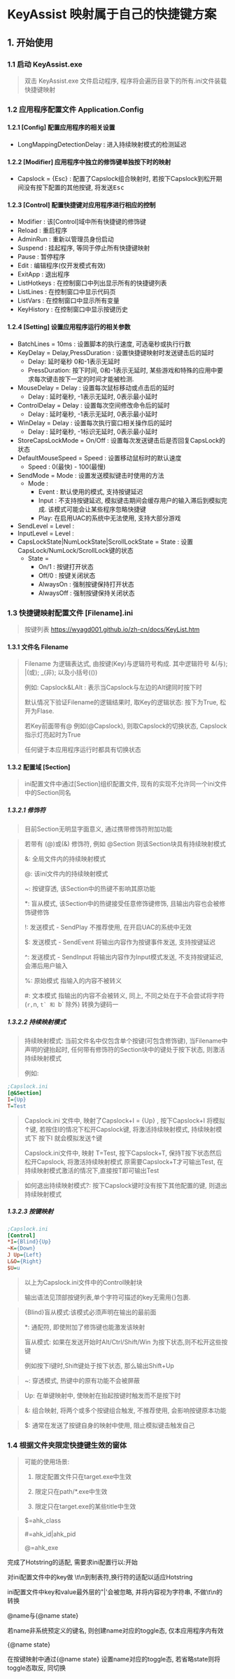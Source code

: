 # KeyAssist 映射属于自己的快捷键方案



## 1. 开始使用

### 1.1 启动 KeyAssist.exe

> 双击 KeyAssist.exe 文件启动程序, 程序将会遍历目录下的所有.ini文件装载快捷键映射

### 1.2 应用程序配置文件 Application.Config

#### 1.2.1 [Config] 配置应用程序的相关设置

* LongMappingDetectionDelay : 进入持续映射模式的检测延迟

#### 1.2.2 [Modifier] 应用程序中独立的修饰键单独按下时的映射

* Capslock = {Esc} : 配置了Capslock组合映射时, 若按下Capslock到松开期间没有按下配置的其他按键, 将发送<kbd>Esc<kbd>

#### 1.2.3 [Control] 配置快捷键对应用程序进行相应的控制

* Modifier : 该[Control]域中所有快捷键的修饰键
* Reload : 重启程序
* AdminRun : 重新以管理员身份启动
* Suspend : 挂起程序, 等同于停止所有快捷键映射
* Pause : 暂停程序
* Edit : 编辑程序(仅开发模式有效)
* ExitApp : 退出程序
* ListHotkeys : 在控制窗口中列出显示所有的快捷键列表
* ListLines : 在控制窗口中显示代码页
* ListVars : 在控制窗口中显示所有变量
* KeyHistory : 在控制窗口中显示按键历史

#### 1.2.4 [Setting] 设置应用程序运行的相关参数

* BatchLines = 10ms : 设置脚本的执行速度, 可选毫秒或执行行数
* KeyDelay = Delay,PressDuration : 设置快捷键映射时发送键击后的延时
  * Delay: 延时毫秒 0和-1表示无延时
  * PressDuration: 按下时间, 0和-1表示无延时, 某些游戏和特殊的应用中要求每次键击按下一定的时间才能被检测.
* MouseDelay = Delay : 设置每次鼠标移动或点击后的延时
  * Delay : 延时毫秒, -1表示无延时, 0表示最小延时
* ControlDelay = Delay : 设置每次空间修改命令后的延时
  * Delay : 延时毫秒, -1表示无延时, 0表示最小延时
* WinDelay = Delay : 设置每次执行窗口相关操作后的延时
  * Delay : 延时毫秒, -1标识无延时, 0表示最小延时
* StoreCapsLockMode = On/Off : 设置每次发送键击后是否回复CapsLock的状态
* DefaultMouseSpeed = Speed : 设置移动鼠标时的默认速度
  * Speed : 0(最快) - 100(最慢)	
* SendMode = Mode : 设置发送模拟键击时使用的方法
  * Mode : 
    * Event : 默认使用的模式, 支持按键延迟
    * Input : 不支持按键延迟, 模拟键击期间会缓存用户的输入滞后到模拟完成. 该模式可能会让某些程序忽略快捷键
    * Play: 在启用UAC的系统中无法使用, 支持大部分游戏
* SendLevel = Level :
* InputLevel = Level :
* CapsLockState|NumLockState|ScrollLockState = State : 设置CapsLock/NumLock/ScrollLock键的状态
  * State = 
    * On/1 : 按键打开状态
    * Off/0 : 按键关闭状态
    * AlwaysOn : 强制按键保持打开状态
    * AlwaysOff : 强制按键保持关闭状态



### 1.3 快捷键映射配置文件 [Filename].ini

> 按键列表 https://wyagd001.github.io/zh-cn/docs/KeyList.htm

#### 1.3.1 文件名 Filename

> Filename 为逻辑表达式, 由按键(Key)与逻辑符号构成. 其中逻辑符号 &(与); |(或); _(非); 以及小括号(())
>
> 例如: Capslock&LAlt : 表示当Capslock与左边的Alt键同时按下时
>
> 默认情况下验证Filename的逻辑结果时, 取Key的逻辑状态: 按下为True, 松开为Flase.
>
> 若Key前面带有@ 例如(@Capslock), 则取Capslock的切换状态, Capslock指示灯亮起时为True
>
> 任何键于本应用程序运行时都具有切换状态

#### 1.3.2 配置域 [Section]

> ini配置文件中通过[Section]组织配置文件, 现有的实现不允许同一个ini文件中的Section同名

##### 1.3.2.1 修饰符 

> 目前Section无明显字面意义, 通过携带修饰符附加功能

> 若带有 (@)或(&) 修饰符, 例如 @Section 则该Section块具有持续映射模式
>
> &: 全局文件内的持续映射模式
>
> @: 该ini文件内的持续映射模式
>
> ~: 按键穿透, 该Section中的热键不影响其原功能
>
> *: 盲从模式, 该Section中的热键接受任意修饰键修饰, 且输出内容也会被修饰键修饰
>
> !: 发送模式 - SendPlay 不推荐使用, 在开启UAC的系统中无效
>
> $: 发送模式 - SendEvent 将输出内容作为按键事件发送, 支持按键延迟
>
> ^: 发送模式 - SendInput 将输出内容作为Input模式发送, 不支持按键延迟, 会滞后用户输入
>
> %: 原始模式 指输入的内容不被转义
>
> #: 文本模式 指输出的内容不会被转义, 同上, 不同之处在于不会尝试将字符(`r,`n, ``t` 和 ``b` 除外) 转换为键码一

##### 1.3.2.2 持续映射模式

> 持续映射模式: 当前文件名中仅包含单个按键(可包含修饰键), 当Filename中声明的键抬起时, 任何带有修饰符的Section块中的键处于按下状态, 则激活持续映射模式
>
> 例如:

``` ini
;Capslock.ini
[@&Section]
I={Up}
T=Test
```

>  Capslock.ini 文件中, 映射了Capslock+I = {Up} , 按下Capslock+I 将模拟↑键, 若按住I的情况下松开Capslock键, 将激活持续映射模式, 持续映射模式下 按下I 就会模拟发送↑键
>
> Capslock.ini文件中, 映射 T=Test, 按下Capslock+T, 保持T按下状态然后松开Capslock, 将激活持续映射模式
> 原需要Capslock+T才可输出Test, 在持续映射模式激活的情况下,直接按T即可输出Test

> 如何退出持续映射模式?: 按下Capslock键时没有按下其他配置的键, 则退出持续映射模式

##### 1.3.2.3 按键映射

``` ini
;Capslock.ini
[Control]
*I={Blind}{Up}
~K={Down}
J Up={Left}
L&O={Right}
$U=u
```

> 以上为Capslock.ini文件中的Control映射块
>
> 输出语法见顶部按键列表,单个字符可描述的key无需用{}包裹.

> {Blind}盲从模式:该模式必须声明在输出的最前面
>
> *: 通配符, 即使附加了修饰键也能激发该映射
>
> 盲从模式: 如果在发送开始时Alt/Ctrl/Shift/Win 为按下状态,则不松开这些按键
>
> 例如按下I键时,Shift键处于按下状态, 那么输出Shift+Up

> ~: 穿透模式, 热键中的原有功能不会被屏蔽

> Up: 在单键映射中, 使映射在抬起按键时触发而不是按下时

> &: 组合映射, 将两个或多个按键组合触发, 不推荐使用, 会影响按键原本功能

> $: 通常在发送了按键自身的映射中使用, 阻止模拟键击触发自己



### 1.4 根据文件夹限定快捷键生效的窗体

> 可能的使用场景: 
>
> 1. 限定配置文件只在target.exe中生效
>
> 2. 限定只在path/*.exe中生效
>
> 3. 限定只在target.exe的某些title中生效
>
>    

> $=ahk_class
>
> #=ahk_id|ahk_pid
>
> @=ahk_exe



完成了Hotstring的适配, 需要求ini配置行以:开始



对ini配置文件中的key做 \t\n到制表符,换行符的适配以适应Hotstring

ini配置文件中key和value最外层的"|'会被忽略, 并将内容视为字符串, 不做\t\n的转换

@name与{@name state}

若name非系统预定义的键名, 则创建name对应的toggle态, 仅本应用程序内有效

{@name state}

在按键映射中通过{@name state} 设置name对应的toggle态, 若省略state则将toggle态取反, 同切换

